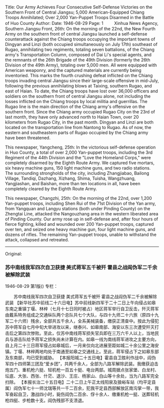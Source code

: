 Title: Our Army Achieves Four Consecutive Self-Defense Victories on the Southern Front of Central Jiangsu; 5,000 American-Equipped Chiang Troops Annihilated; Over 2,000 Yan-Puppet Troops Disarmed in the Battle of Huo County
Author:
Date: 1946-08-29
Page: 1
　　
Xinhua News Agency, Southern Jiangsu Front, 26th: On the morning of the 22nd, the New Fourth Army on the southern front of central Jiangsu launched a self-defense counterattack against the Chiang troops occupying the important towns of Dingyan and Linzi (both occupied simultaneously on July 17th) southeast of Rugao, annihilating two regiments, totaling seven battalions, of the Chiang army's Transportation Column, composed of Dai Li's special agents, and the remnants of the 26th Brigade of the 49th Division (formerly the 26th Division of the 49th Army), totaling over 5,000 men. All were equipped with American weaponry, and the captured materials are currently being inventoried. This marks the fourth crushing defeat inflicted on the Chiang troops invading central Jiangsu since their large-scale offensive in mid-July, following the previous annihilating blows at Taixing, southern Rugao, and east of Haian. To date, the Chiang troops have lost over 36,000 officers and soldiers on the southern front of central Jiangsu alone, not including the losses inflicted on the Chiang troops by local militia and guerrillas. The Rugao line is the main direction of the Chiang army's offensive on the southern front. Since the Chiang army occupied Rugao City on the 23rd of last month, they have only advanced north to Haian Town, over 20 kilometers from Rugao City, in the past month. Dingyan and Linzi are both located on the transportation line from Nantong to Rugao. As of now, the eastern and southeastern parts of Rugao occupied by the Chiang army have been threatened.

This newspaper, Yangcheng, 25th: In the victorious self-defense operation in Huo County, a total of over 2,000 Yan-puppet troops, including the 3rd Regiment of the 44th Division and the "Love the Homeland Corps," were completely disarmed by the Eighth Route Army. We captured five mortars, six heavy machine guns, 150 light machine guns, and two radio stations. The surrounding strongholds of the city, including Zhangjiabao, Bailong Village, Tandiqi, Dazhang, Xizhang, Shima, Tuisha, Wangzhuang, Yangjiashan, and Baishan, more than ten locations in all, have been completely cleared by the Eighth Route Army.

This newspaper, Changzhi, 25th: On the morning of the 22nd, over 1,200 Yan-puppet troops, including Shen Rui of the 71st Division of the Yan army, from Yangquan and Langyu stations (both under Pinding County) on the Zhengtai Line, attacked the Nangouzhang area in the western liberated area of Pinding County. Our army rose up in self-defense and, after four hours of fierce fighting, killed and wounded over 200 Yan-puppet troops, captured over ten, and seized one heavy machine gun, four light machine guns, and dozens of rifles. The remaining Yan-puppet troops, unable to withstand the attack, collapsed and retreated.



<hr /> 

Original: 


### 苏中南线我军四次自卫获捷  美式蒋军五千被歼  霍县之战阎伪军二千余被解除武装

1946-08-29
第1版()
专栏：

　　苏中南线我军四次自卫获捷
    美式蒋军五千被歼
    霍县之战阎伪军二千余被解除武装
    【新华社苏中前线二十六日电】苏中前线新四军于二十二日上午向侵占如皋东南之重镇丁堰、林梓（七月十七日同时被占）地区蒋军举行自卫反击，歼灭蒋军由戴系特务组成之交通纵队两个总队共七个大队，与四十九师二十六旅（原四十九军二十六师）残余，全部共五千余人，全系美械装备，缴获正清查中。按此为侵犯苏中蒋军自七月中旬大举进攻以来，继泰兴、如皋南部、海安以东三次遭受歼灭打击后之第四次惨败。至此，仅苏中南线蒋军损失官兵即在三万六千人以上，当地民兵与游击队给予蒋军之损失尚未计算在内。如皋一线为南线蒋军进攻之主要方向，自上月二十三日蒋军侵占如皋城后，一月来仅向北进展至距如城二十余公里之海安镇。丁堰、林梓两地均处于南通至如皋之交通线上。至此，蒋军侵占下之如皋东部及东南部，均已受到威胁。
    【本报阳城二十五日电】霍县自卫胜利作战中，阎伪军四十四师第三团及“爱乡团”，共两千余人，全部为八路军解除武装。我缴获迫击炮五门、重机枪六挺、轻机枪一百五十挺、电台两部。城周据点张家堡、白龙村、坛底、大张、西张、什茫、退沙、王庄、杨家山、白山等十余处，当为八路军完全扫除。
    【本报长治二十五日电】二十二日上午正太线阳泉及狼峪车站（均平定县属）阎伪军七十一师沈瑞等共一千二百余，犯我平定县西部解放区南沟掌一带，我军奋起自卫，激战四小时，毙伤阎伪二百余、俘十余人、缴重机枪一挺、送葬轻机枪四挺、步枪数十支。阎伪残部不支溃退。
